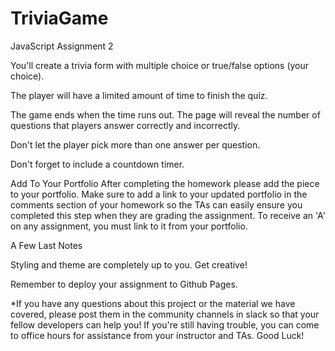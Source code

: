 # TriviaGame
JavaScript Assignment 2

You'll create a trivia form with multiple choice or true/false options (your choice).


The player will have a limited amount of time to finish the quiz.

The game ends when the time runs out. The page will reveal the number of questions that players answer correctly and incorrectly.



Don't let the player pick more than one answer per question.


Don't forget to include a countdown timer.

Add To Your Portfolio
After completing the homework please add the piece to your portfolio. Make sure to add a link to your updated portfolio in the comments section of your homework so the TAs can easily ensure you completed this step when they are grading the assignment. To receive an 'A' on any assignment, you must link to it from your portfolio.


A Few Last Notes


Styling and theme are completely up to you. Get creative!


Remember to deploy your assignment to Github Pages.


*If you have any questions about this project or the material we have covered, please post them in the community channels in slack so that your fellow developers can help you! If you're still having trouble, you can come to office hours for assistance from your instructor and TAs.
Good Luck!

